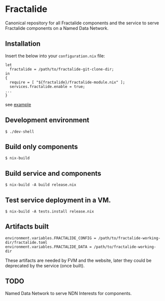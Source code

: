 # Fractalide
Canonical repository for all Fractalide components and the service to serve Fractalide components on a Named Data Network.

## Installation

Insert the below into your `configuration.nix` file:

```
let
  fractalide = /path/to/fractalide-git-clone-dir;
in
{
  require = [ "${fractalide}/fractalide-module.nix" ];
  services.fractalide.enable = true;
...
}

```
see [example](https://github.com/sjmackenzie/nixos-infrastructure/blob/master/machines/rivergod.nix#L2-L7)

## Development environment

`$ ./dev-shell`

## Build only components

`$ nix-build`

## Build service and components

`$ nix-build -A build release.nix`

## Test service deployment in a VM.

`$ nix-build -A tests.install release.nix`

## Artifacts built
```
environment.variables.FRACTALIDE_CONFIG = /path/to/fractalide-working-dir/fractalide.toml
environment.variables.FRACTALIDE_DATA = /path/to/fractalide-working-dir
```

These artifacts are needed by FVM and the website, later they could be deprecated by the service (once built).

## TODO
Named Data Network to serve NDN Interests for components.

